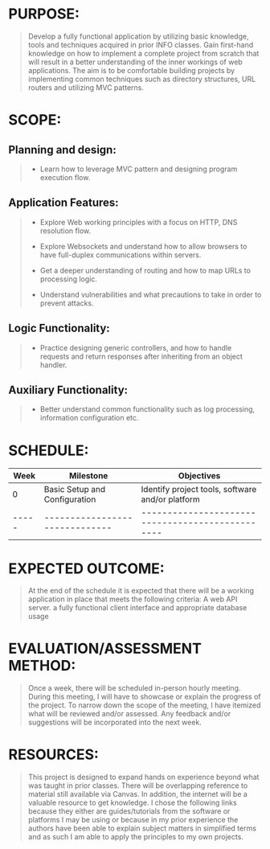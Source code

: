 # PURPOSE: 
> Develop a fully functional application by utilizing basic knowledge, tools and techniques acquired in prior INFO classes. Gain first-hand knowledge on  how to implement a complete project from scratch that will result in a better understanding of the inner workings of web applications. The aim is to be comfortable building projects by implementing common techniques such as directory structures, URL routers and utilizing MVC patterns.

# SCOPE:

## Planning and design:
> - Learn how to leverage MVC pattern and designing program execution flow.
## Application Features:
> - Explore Web working principles with a focus on HTTP, DNS resolution flow.
>
> - Explore Websockets and understand how to allow browsers to have full-duplex communications       within servers.
>
> - Get a deeper understanding of routing and how to map URLs to processing logic.
>
>  - Understand  vulnerabilities and what precautions to take in order to prevent attacks.
>
## Logic Functionality:
> - Practice designing generic controllers, and how to handle requests and return responses after    inheriting from an object handler.
## Auxiliary Functionality:
> - Better understand common functionality such as log processing, information configuration etc.

# SCHEDULE:

|Week |Milestone                     |Objectives                                      |
|-----|------------------------------|------------------------------------------------|
|0    |Basic Setup and Configuration |Identify project tools, software and/or platform|
|-----|------------------------------|------------------------------------------------|

# EXPECTED OUTCOME:
> At the end of the schedule it is expected that there will be a working application in place that meets the following criteria: A web API server. a fully functional client interface and  appropriate database usage

# EVALUATION/ASSESSMENT METHOD:
> Once a week, there will be scheduled  in-person hourly meeting. During this meeting, I will have to showcase or explain the progress of the project. To narrow down the scope of the meeting, I have itemized what will be reviewed and/or assessed.  Any feedback and/or suggestions will be incorporated into the next week. 
# RESOURCES:
> This project is designed to expand hands on experience beyond what was taught  in prior classes. There will be overlapping reference to material still  available via Canvas. In addition, the internet will be a valuable resource to get knowledge. I chose the following links because they either are guides/tutorials from the software or platforms I may be using or because in my prior experience the authors have been able to explain subject matters in simplified terms and as such I am able to apply the principles to my own projects. 
